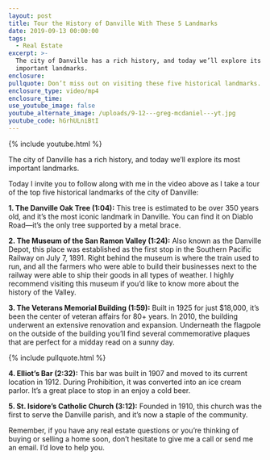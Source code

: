 ```yaml
---
layout: post
title: Tour the History of Danville With These 5 Landmarks
date: 2019-09-13 00:00:00
tags:
  - Real Estate
excerpt: >-
  The city of Danville has a rich history, and today we’ll explore its most
  important landmarks.
enclosure:
pullquote: Don’t miss out on visiting these five historical landmarks.
enclosure_type: video/mp4
enclosure_time:
use_youtube_image: false
youtube_alternate_image: /uploads/9-12---greg-mcdaniel---yt.jpg
youtube_code: hGrhULniBtI
---
```


{% include youtube.html %}

The city of Danville has a rich history, and today we’ll explore its most important landmarks.

Today I invite you to follow along with me in the video above as I take a tour of the top five historical landmarks of the city of Danville:

**1\. The Danville Oak Tree (1:04):** This tree is estimated to be over 350 years old, and it’s the most iconic landmark in Danville. You can find it on Diablo Road—it’s the only tree supported by a metal brace.

**2\. The Museum of the San Ramon Valley (1:24):** Also known as the Danville Depot, this place was established as the first stop in the Southern Pacific Railway on July 7, 1891. Right behind the museum is where the train used to run, and all the farmers who were able to build their businesses next to the railway were able to ship their goods in all types of weather. I highly recommend visiting this museum if you’d like to know more about the history of the Valley.

**3\. The Veterans Memorial Building (1:59):** Built in 1925 for just $18,000, it’s been the center of veteran affairs for 80+ years. In 2010, the building underwent an extensive renovation and expansion. Underneath the flagpole on the outside of the building you’ll find several commemorative plaques that are perfect for a midday read on a sunny day.

{% include pullquote.html %}

**4\. Elliot’s Bar (2:32):** This bar was built in 1907 and moved to its current location in 1912. During Prohibition, it was converted into an ice cream parlor. It’s a great place to stop in an enjoy a cold beer.

**5\. St. Isidore’s Catholic Church (3:12):** Founded in 1910, this church was the first to serve the Danville parish, and it’s now a staple of the community.

Remember, if you have any real estate questions or you’re thinking of buying or selling a home soon, don’t hesitate to give me a call or send me an email. I’d love to help you.